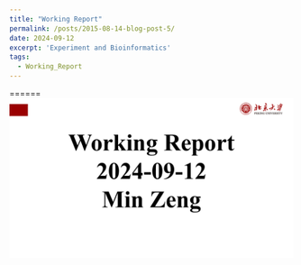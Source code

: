 ```yaml
---
title: "Working Report"
permalink: /posts/2015-08-14-blog-post-5/
date: 2024-09-12
excerpt: 'Experiment and Bioinformatics'
tags:
  - Working_Report
---
```


======
<img src="/images/Blog-2024-0925working_report/slide-1.png"><br/>





